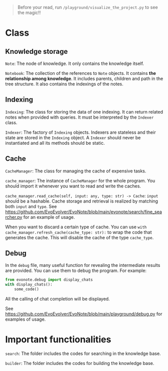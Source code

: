 > Before your read, run `/playground/visualize_the_project.py` to see the magic!!


# Class

## Knowledge storage
`Note`: The node of knowledge. It only contains the knowledge itself.

`Notebook`: The collection of the references to `Note` objects. It contains **the relationship among knowledge**. It includes parents, children and path in the tree structure. It also contains the indexings of the notes.

## Indexing
`Indexing`: The class for storing the data of one indexing. It can return related notes when provided with queries. It must be interpreted by the `Indexer` class.

`Indexer`: The factory of `Indexing` objects. Indexers are stateless and their state are stored in the `Indexing` object. A `Indexer` should never be instantiated and all its methods should be static. 

## Cache

`CacheManager`: The class for managing the cache of expensive tasks.

`cache_manager`: The instance of `CacheManager` for the whole program. You should import it whenever you want to read and write the caches.

`cache_manager.read_cache(self, input: any, type: str) -> Cache`: `input` should be a hashable. Cache storage and retrieval is realized by matching both `input` and `type`. See https://github.com/EvoEvolver/EvoNote/blob/main/evonote/search/fine_searcher.py for an example of usage.

When you want to discard a certain type of cache. You can use `with cache_manager.refresh_cache(cache_type: str):` to wrap the code that generates the cache. This will disable the cache of the type `cache_type`.

## Debug

In the `debug` file, many useful function for revealing the intermediate results are provided. You can use them to debug the program. For example:
```python
from evonote.debug import display_chats
with display_chats():
    some_code()
```
All the calling of chat completion will be displayed.

See https://github.com/EvoEvolver/EvoNote/blob/main/playground/debug.py for examples of usage.

# Important functionalities

`search`: The folder includes the codes for searching in the knowledge base.

`builder`: The folder includes the codes for building the knowledge base.

